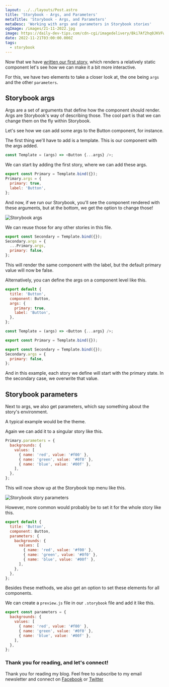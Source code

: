 ```yaml
---
layout: ../../layouts/Post.astro
title: 'Storybook - Args, and Parameters'
metaTitle: 'Storybook - Args, and Parameters'
metaDesc: 'Working with args and parameters in Storybook stories'
ogImage: /images/21-11-2022.jpg
image: https://daily-dev-tips.com/cdn-cgi/imagedelivery/Bki7Af2hq0JKVFw1XYYMQg/efba6bfd-c961-4d8a-b2a2-e89896c60800
date: 2022-11-21T03:00:00.000Z
tags:
  - storybook
---
```


Now that we have [written our first story](https://daily-dev-tips.com/posts/storybook-writing-stories/), which renders a relatively static component let's see how we can make it a bit more interactive.

For this, we have two elements to take a closer look at, the one being `args` and the other `parameters`.

## Storybook args

Args are a set of arguments that define how the component should render. Args are Storybook's way of describing those. The cool part is that we can change them on the fly within Storybook.

Let's see how we can add some args to the Button component, for instance.

The first thing we'll have to add is a template. This is our component with the args added.

```js
const Template = (args) => <Button {...args} />;
```

We can start by adding the first story, where we can add these args.

```js
export const Primary = Template.bind({});
Primary.args = {
  primary: true,
  label: 'Button',
};
```

And now, if we run our Storybook, you'll see the component rendered with these arguments, but at the bottom, we get the option to change those!

![Storybook args](https://cdn.hashnode.com/res/hashnode/image/upload/v1668230911672/p4pNBNRcj.png)

We can reuse those for any other stories in this file.

```js
export const Secondary = Template.bind({});
Secondary.args = {
  ...Primary.args,
  primary: false,
};
```

This will render the same component with the label, but the default primary value will now be false.

Alternatively, you can define the args on a component level like this.

```js
export default {
  title: 'Button',
  component: Button,
  args: {
    primary: true,
    label: 'Button',
  },
};

const Template = (args) => <Button {...args} />;

export const Primary = Template.bind({});

export const Secondary = Template.bind({});
Secondary.args = {
  primary: false,
};
```

And in this example, each story we define will start with the primary state. In the secondary case, we overwrite that value.

## Storybook parameters

Next to args, we also get parameters, which say something about the story's environment.

A typical example would be the theme.

Again we can add it to a singular story like this.

```js
Primary.parameters = {
  backgrounds: {
    values: [
      { name: 'red', value: '#f00' },
      { name: 'green', value: '#0f0' },
      { name: 'blue', value: '#00f' },
    ],
  },
};
```

This will now show up at the Storybook top menu like this.

![Storybook story parameters](https://cdn.hashnode.com/res/hashnode/image/upload/v1668231420107/FTViKAYUk.png)

However, more common would probably be to set it for the whole story like this.

```js
export default {
  title: 'Button',
  component: Button,
  parameters: {
    backgrounds: {
      values: [
        { name: 'red', value: '#f00' },
        { name: 'green', value: '#0f0' },
        { name: 'blue', value: '#00f' },
      ],
    },
  },
};
```

Besides these methods, we also get an option to set these elements for all components.

We can create a `preview.js` file in our `.storybook` file and add it like this.

```js
export const parameters = {
  backgrounds: {
    values: [
      { name: 'red', value: '#f00' },
      { name: 'green', value: '#0f0' },
      { name: 'blue', value: '#00f' },
    ],
  },
};
```

### Thank you for reading, and let's connect!

Thank you for reading my blog. Feel free to subscribe to my email newsletter and connect on [Facebook](https://www.facebook.com/DailyDevTipsBlog) or [Twitter](https://twitter.com/DailyDevTips1)
